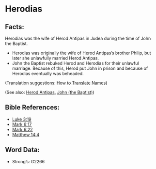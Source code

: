 # Herodias

## Facts:

Herodias was the wife of Herod Antipas in Judea during the time of John the Baptist.

* Herodias was originally the wife of Herod Antipas’s brother Philip, but later she unlawfully married Herod Antipas.
* John the Baptist rebuked Herod and Herodias for their unlawful marriage. Because of this, Herod put John in prison and because of Herodias eventually was beheaded.

(Translation suggestions: [How to Translate Names](rc://en/ta/man/translate/translate-names))

(See also: [Herod Antipas](../names/herodantipas.md), [John (the Baptist)](../names/johnthebaptist.md))

## Bible References:

* [Luke 3:19](rc://en/tn/help/luk/03/19)
* [Mark 6:17](rc://en/tn/help/mrk/06/17)
* [Mark 6:22](rc://en/tn/help/mrk/06/22)
* [Matthew 14:4](rc://en/tn/help/mat/14/04)

## Word Data:

* Strong’s: G2266
